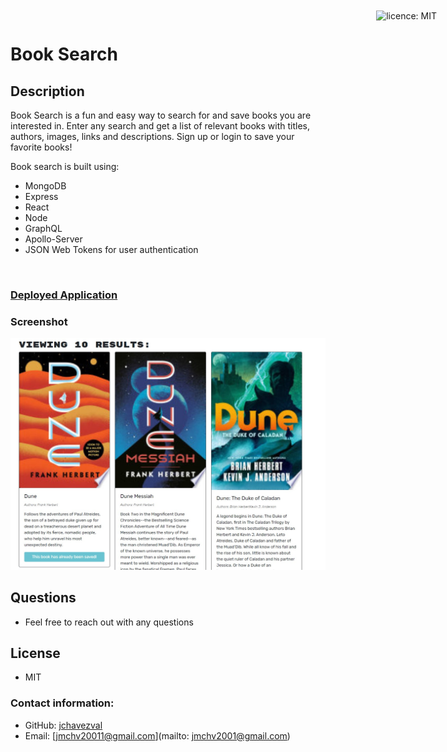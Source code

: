 # Book Search

<div style="position: absolute; top: 22px; right: 50px">

![licence: MIT](https://img.shields.io/badge/license-MIT-blue)
</div>

## Description
Book Search is a fun and easy way to search for and save books you are interested in. Enter any search and get a list of relevant books with titles, authors, images, links and descriptions. Sign up or login to save your favorite books! 

Book search is built using:
  - MongoDB
  - Express
  - React
  - Node
  - GraphQL
  - Apollo-Server
  - JSON Web Tokens for user authentication
<br>

### [Deployed Application](https://book-search-3000.herokuapp.com/)

### Screenshot
![screen-shot](./client/assets/appScreenshot.jpg)

## Questions

- Feel free to reach out with any questions

## License
- MIT

### Contact information:
- GitHub: [jchavezval](https://www.github.com/jchavezval)
- Email: [jmchv20011@gmail.com](mailto: jmchv2001@gmail.com)